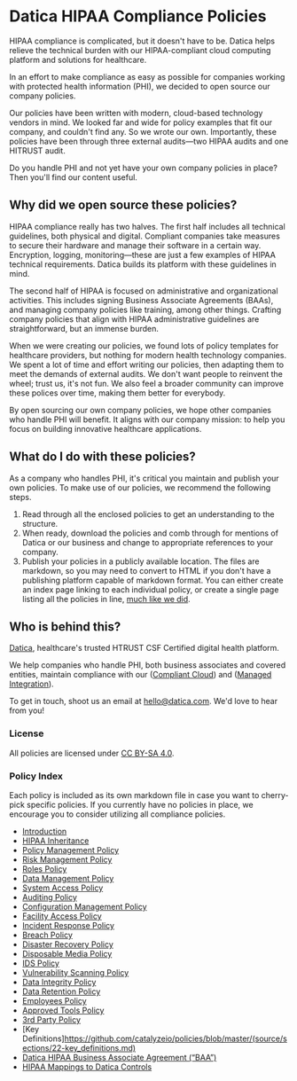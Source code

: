 # Datica HIPAA Compliance Policies

HIPAA compliance is complicated, but it doesn't have to be. Datica helps relieve the technical burden with our HIPAA-compliant cloud computing platform and solutions for healthcare.

In an effort to make compliance as easy as possible for companies working with protected health information (PHI), we decided to open source our company policies.

Our policies have been written with modern, cloud-based technology vendors in mind. We looked far and wide for policy examples that fit our company, and couldn't find any. So we wrote our own. Importantly, these policies have been through three external audits—two HIPAA audits and one HITRUST audit.

Do you handle PHI and not yet have your own company policies in place? Then you'll find our content useful.

## Why did we open source these policies?

HIPAA compliance really has two halves. The first half includes all technical guidelines, both physical and digital. Compliant companies take measures to secure their hardware and manage their software in a certain way. Encryption, logging, monitoring—these are just a few examples of HIPAA technical requirements. Datica builds its platform with these guidelines in mind.

The second half of HIPAA is focused on administrative and organizational activities. This includes signing Business Associate Agreements (BAAs), and managing company policies like training, among other things. Crafting company policies that align with HIPAA administrative guidelines are straightforward, but an immense burden.

When we were creating our policies, we found lots of policy templates for healthcare providers, but nothing for modern health technology companies. We spent a lot of time and effort writing our policies, then adapting them to meet the demands of external audits. We don't want people to reinvent the wheel; trust us, it's not fun. We also feel a broader community can improve these polices over time, making them better for everybody.

By open sourcing our own company policies, we hope other companies who handle PHI will benefit. It aligns with our company mission: to help you focus on building innovative healthcare applications.

## What do I do with these policies?

As a company who handles PHI, it's critical you maintain and publish your own policies. To make use of our policies, we recommend the following steps.

1. Read through all the enclosed policies to get an understanding to the structure.
2. When ready, download the policies and comb through for mentions of Datica or our business and change to appropriate references to your company.
3. Publish your policies in a publicly available location. The files are markdown, so you may need to convert to HTML if you don't have a publishing platform capable of markdown format. You can either create an index page linking to each individual policy, or create a single page listing all the policies in line, [much like we did](https://policy.datica.com).

## Who is behind this?

[Datica](htts://datica.com), healthcare's trusted HTRUST CSF Certified digital health platform.

We help companies who handle PHI, both business associates and covered entities, maintain compliance with our ([Compliant Cloud](https://datica.com/compliant-cloud)) and ([Managed Integration](https://datica.com)).

To get in touch, shoot us an email at [hello@datica.com](mailto:hello@datica.com). We'd love to hear from you!

### License

All policies are licensed under [CC BY-SA 4.0](http://creativecommons.org/licenses/by-sa/4.0/).

### Policy Index

Each policy is included as its own markdown file in case you want to cherry-pick specific policies. If you currently have no policies in place, we encourage you to consider utilizing all compliance policies.

* [Introduction](https://github.com/catalyzeio/policies/blob/master/source/sections/01-introduction.md)
* [HIPAA Inheritance](https://github.com/catalyzeio/policies/blob/master/source/sections/02-hipaa_inheritance.md)
* [Policy Management Policy](https://github.com/catalyzeio/policies/blob/master/source/sections/03-policy_management_policy.md)
* [Risk Management Policy](https://github.com/catalyzeio/policies/blob/master/source/sections/04-risk_management_policy.md)
* [Roles Policy](https://github.com/catalyzeio/policies/blob/master/source/sections/05-roles_policy.md)
* [Data Management Policy](https://github.com/catalyzeio/policies/blob/master/source/sections/06-data_management_policy.md)
* [System Access Policy](https://github.com/catalyzeio/policies/blob/master/source/sections/07-systems_access_policy.md)
* [Auditing Policy](https://github.com/catalyzeio/policies/blob/master/source/sections/08-auditing_policy.md)
* [Configuration Management Policy](https://github.com/catalyzeio/policies/blob/master/source/sections/09-configuration_management_policy.md)
* [Facility Access Policy](https://github.com/catalyzeio/policies/blob/master/source/sections/10-facility_access_policy.md)
* [Incident Response Policy](https://github.com/catalyzeio/policies/blob/master/source/sections/11-incident_response_policy.md)
* [Breach Policy](https://github.com/catalyzeio/policies/blob/master/source/sections/12-breach_policy.md)
* [Disaster Recovery Policy](https://github.com/catalyzeio/policies/blob/master/source/sections/13-disaster_recovery_policy.md)
* [Disposable Media Policy](https://github.com/catalyzeio/policies/blob/master/source/sections/14-disposable_media_policy.md)
* [IDS Policy](https://github.com/catalyzeio/policies/blob/master/source/sections/15-ids_policy.md)
* [Vulnerability Scanning Policy](https://github.com/catalyzeio/policies/blob/master/source/sections/16-vulnerability_scanning_policy.md)
* [Data Integrity Policy](https://github.com/catalyzeio/policies/blob/master/source/sections/17-data_integrity_policy.md)
* [Data Retention Policy](https://github.com/catalyzeio/policies/blob/master/source/sections/18-data_retention_policy.md)
* [Employees Policy](https://github.com/catalyzeio/policies/blob/master/source/sections/19-employees_policy.md)
* [Approved Tools Policy](https://github.com/catalyzeio/policies/blob/master/source/sections/20-approved_tools_policy.md)
* [3rd Party Policy](https://github.com/catalyzeio/policies/blob/master/source/sections/21-3rd_party_policy.md)
* [Key Definitions]https://github.com/catalyzeio/policies/blob/master/(source/sections/22-key_definitions.md)
* [Datica HIPAA Business Associate Agreement (“BAA”)](https://github.com/catalyzeio/policies/blob/master/source/sections/23-datica_hipaa_business_associate_agreement.md)
* [HIPAA Mappings to Datica Controls](https://github.com/catalyzeio/policies/blob/master/source/sections/24-hipaa_mapping_to_datica_controls.md)
